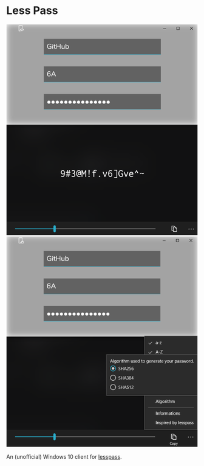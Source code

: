 Less Pass
=========

![Screenshot](Screenshot-0.png)
![Screenshot](Screenshot-1.png)

An (unofficial) Windows 10 client for [lesspass](https://lesspass.com).
